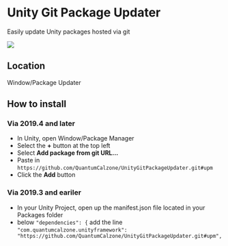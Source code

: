 # Unity Git Package Updater
Easily update Unity packages hosted via git

![](https://imgur.com/4h6VNip.png)

## Location
Window/Package Updater

## How to install
### Via 2019.4 and later
- In Unity, open Window/Package Manager
- Select the 	**+** button at the top left
- Select 	**Add package from git URL...**
- Paste in ```https://github.com/QuantumCalzone/UnityGitPackageUpdater.git#upm```
- Click the **Add** button

### Via 2019.3 and eariler
- In your Unity Project, open up the manifest.json file located in your Packages folder
- below ```"dependencies": {``` add the line ```"com.quantumcalzone.unityframework": "https://github.com/QuantumCalzone/UnityGitPackageUpdater.git#upm",```
